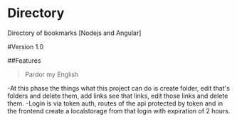 # Directory
 Directory of bookmarks [Nodejs and Angular]

#Version 1.0

##Features

>Pardor my English

-At this phase the things what this project can do is create folder, edit that's folders and delete them, add links see that links, edit those links and delete them.
-Login is via token auth, routes of the api protected by token and in the frontend create a localstorage from that login with expiration of 2 hours.
